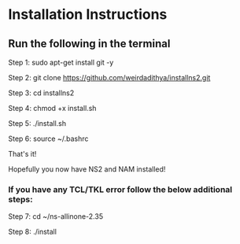 # Installation Instructions
## Run the following in the terminal
Step 1: sudo apt-get install git -y

Step 2: git clone https://github.com/weirdadithya/installns2.git

Step 3: cd installns2

Step 4: chmod +x install.sh

Step 5: ./install.sh

Step 6: source ~/.bashrc

That's it!

Hopefully you now have NS2 and NAM installed!

### If you have any TCL/TKL error follow the below additional steps:

Step 7: cd ~/ns-allinone-2.35

Step 8: ./install
